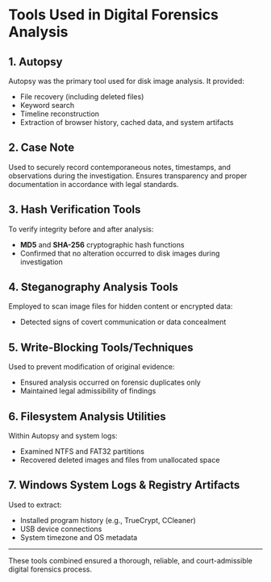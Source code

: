 # Tools Used in Digital Forensics Analysis

## 1. **Autopsy**
Autopsy was the primary tool used for disk image analysis. It provided:
- File recovery (including deleted files)
- Keyword search
- Timeline reconstruction
- Extraction of browser history, cached data, and system artifacts

## 2. **Case Note**
Used to securely record contemporaneous notes, timestamps, and observations during the investigation. Ensures transparency and proper documentation in accordance with legal standards.

## 3. **Hash Verification Tools**
To verify integrity before and after analysis:
- **MD5** and **SHA-256** cryptographic hash functions
- Confirmed that no alteration occurred to disk images during investigation

## 4. **Steganography Analysis Tools**
Employed to scan image files for hidden content or encrypted data:
- Detected signs of covert communication or data concealment

## 5. **Write-Blocking Tools/Techniques**
Used to prevent modification of original evidence:
- Ensured analysis occurred on forensic duplicates only
- Maintained legal admissibility of findings

## 6. **Filesystem Analysis Utilities**
Within Autopsy and system logs:
- Examined NTFS and FAT32 partitions
- Recovered deleted images and files from unallocated space

## 7. **Windows System Logs & Registry Artifacts**
Used to extract:
- Installed program history (e.g., TrueCrypt, CCleaner)
- USB device connections
- System timezone and OS metadata

---

These tools combined ensured a thorough, reliable, and court-admissible digital forensics process.
